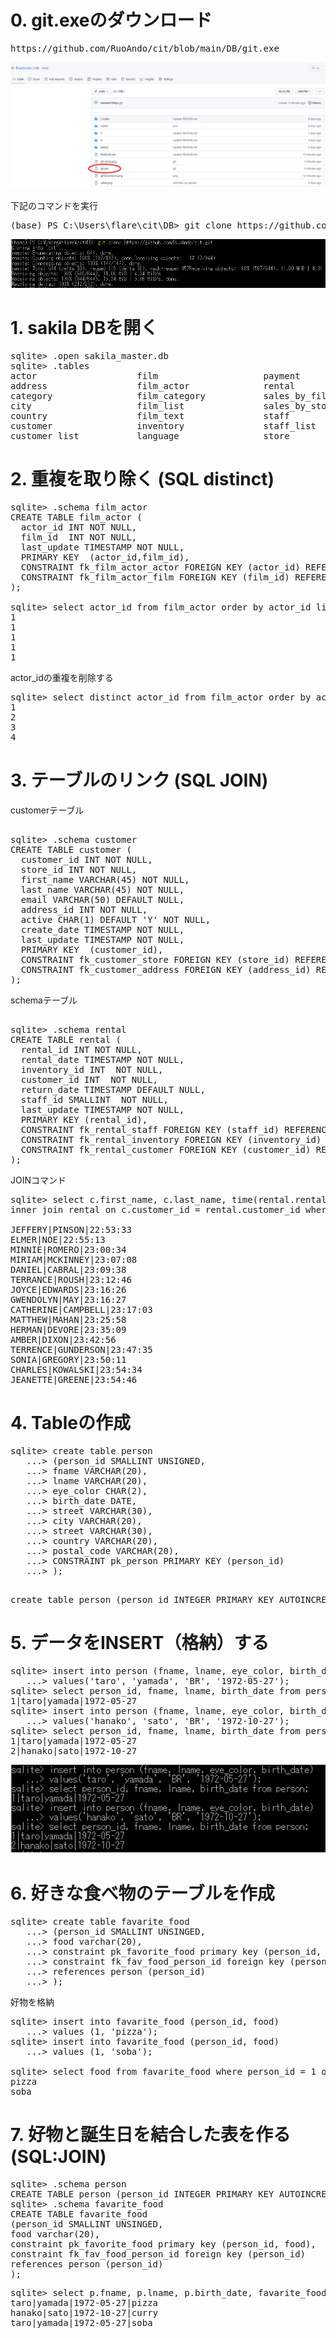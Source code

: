 # 0. git.exeのダウンロード

<pre>
https://github.com/RuoAndo/cit/blob/main/DB/git.exe
</pre>

<img src="git-exe.png">

下記のコマンドを実行
<pre>
(base) PS C:\Users\flare\cit\DB> git clone https://github.com/RuoAndo/cit.git
</pre>

<img src="git-clone.png">

# 1. sakila DBを開く

<pre>
sqlite> .open sakila_master.db
sqlite> .tables
actor                   film                    payment
address                 film_actor              rental
category                film_category           sales_by_film_category
city                    film_list               sales_by_store
country                 film_text               staff
customer                inventory               staff_list
customer_list           language                store
</pre>

# 2. 重複を取り除く (SQL distinct)

<pre>
sqlite> .schema film_actor
CREATE TABLE film_actor (
  actor_id INT NOT NULL,
  film_id  INT NOT NULL,
  last_update TIMESTAMP NOT NULL,
  PRIMARY KEY  (actor_id,film_id),
  CONSTRAINT fk_film_actor_actor FOREIGN KEY (actor_id) REFERENCES actor (actor_id) ON DELETE NO ACTION ON UPDATE CASCADE,
  CONSTRAINT fk_film_actor_film FOREIGN KEY (film_id) REFERENCES film (film_id) ON DELETE NO ACTION ON UPDATE CASCADE
);

sqlite> select actor_id from film_actor order by actor_id limit 5;
1
1
1
1
1
</pre>

actor_idの重複を削除する

<pre>
sqlite> select distinct actor_id from film_actor order by actor_id limit 5;
1
2
3
4
</pre>

# 3. テーブルのリンク (SQL JOIN)

customerテーブル
<pre> 
sqlite> .schema customer
CREATE TABLE customer (
  customer_id INT NOT NULL,
  store_id INT NOT NULL,
  first_name VARCHAR(45) NOT NULL,
  last_name VARCHAR(45) NOT NULL,
  email VARCHAR(50) DEFAULT NULL,
  address_id INT NOT NULL,
  active CHAR(1) DEFAULT 'Y' NOT NULL,
  create_date TIMESTAMP NOT NULL,
  last_update TIMESTAMP NOT NULL,
  PRIMARY KEY  (customer_id),
  CONSTRAINT fk_customer_store FOREIGN KEY (store_id) REFERENCES store (store_id) ON DELETE NO ACTION ON UPDATE CASCADE,
  CONSTRAINT fk_customer_address FOREIGN KEY (address_id) REFERENCES address (address_id) ON DELETE NO ACTION ON UPDATE CASCADE
);
</pre>

schemaテーブル
<pre> 
sqlite> .schema rental
CREATE TABLE rental (
  rental_id INT NOT NULL,
  rental_date TIMESTAMP NOT NULL,
  inventory_id INT  NOT NULL,
  customer_id INT  NOT NULL,
  return_date TIMESTAMP DEFAULT NULL,
  staff_id SMALLINT  NOT NULL,
  last_update TIMESTAMP NOT NULL,
  PRIMARY KEY (rental_id),
  CONSTRAINT fk_rental_staff FOREIGN KEY (staff_id) REFERENCES staff (staff_id) ,
  CONSTRAINT fk_rental_inventory FOREIGN KEY (inventory_id) REFERENCES inventory (inventory_id) ,
  CONSTRAINT fk_rental_customer FOREIGN KEY (customer_id) REFERENCES customer (customer_id)
);
</pre>

JOINコマンド
<pre>
sqlite> select c.first_name, c.last_name, time(rental.rental_date) rental_time from customer c 
inner join rental on c.customer_id = rental.customer_id where date(rental.rental_date) = '2005-06-14';

JEFFERY|PINSON|22:53:33
ELMER|NOE|22:55:13
MINNIE|ROMERO|23:00:34
MIRIAM|MCKINNEY|23:07:08
DANIEL|CABRAL|23:09:38
TERRANCE|ROUSH|23:12:46
JOYCE|EDWARDS|23:16:26
GWENDOLYN|MAY|23:16:27
CATHERINE|CAMPBELL|23:17:03
MATTHEW|MAHAN|23:25:58
HERMAN|DEVORE|23:35:09
AMBER|DIXON|23:42:56
TERRENCE|GUNDERSON|23:47:35
SONIA|GREGORY|23:50:11
CHARLES|KOWALSKI|23:54:34
JEANETTE|GREENE|23:54:46
</pre>

# 4. Tableの作成

<pre>
sqlite> create table person
   ...> (person_id SMALLINT UNSIGNED,
   ...> fname VARCHAR(20),
   ...> lname VARCHAR(20),
   ...> eye_color CHAR(2),
   ...> birth_date DATE,
   ...> street VARCHAR(30),
   ...> city VARCHAR(20),
   ...> street VARCHAR(30),
   ...> country VARCHAR(20),
   ...> postal_code VARCHAR(20),
   ...> CONSTRAINT pk_person PRIMARY KEY (person_id)
   ...> );
 </pre>

<pre>
create table person (person_id INTEGER PRIMARY KEY AUTOINCREMENT, fname VARCHAR(20), lname VARCHAR(20), eye_color CHAR(2), birth_date DATE, street VARCHAR(30), city VARCHAR(20), state VARCHAR(30), country VARCHAR(20), postal_code VARCHAR(20));
</pre>

# 5. データをINSERT（格納）する
<pre>
sqlite> insert into person (fname, lname, eye_color, birth_date)
   ...> values('taro', 'yamada', 'BR', '1972-05-27');
sqlite> select person_id, fname, lname, birth_date from person;
1|taro|yamada|1972-05-27
sqlite> insert into person (fname, lname, eye_color, birth_date)
   ...> values('hanako', 'sato', 'BR', '1972-10-27');
sqlite> select person_id, fname, lname, birth_date from person;
1|taro|yamada|1972-05-27
2|hanako|sato|1972-10-27
</pre>

<img src="insert.png">

# 6. 好きな食べ物のテーブルを作成

<pre>
sqlite> create table favarite_food
   ...> (person_id SMALLINT UNSINGED,
   ...> food varchar(20),
   ...> constraint pk_favorite_food primary key (person_id, food),
   ...> constraint fk_fav_food_person_id foreign key (person_id)
   ...> references person (person_id)
   ...> );
</pre>

好物を格納
<pre>
sqlite> insert into favarite_food (person_id, food)
   ...> values (1, 'pizza');
sqlite> insert into favarite_food (person_id, food)
   ...> values (1, 'soba');
   
sqlite> select food from favarite_food where person_id = 1 order by food;
pizza
soba
</pre>

# 7. 好物と誕生日を結合した表を作る (SQL:JOIN)

<pre>
sqlite> .schema person
CREATE TABLE person (person_id INTEGER PRIMARY KEY AUTOINCREMENT, fname VARCHAR(20), lname VARCHAR(20), eye_color CHAR(2), birth_date DATE, street VARCHAR(30), city VARCHAR(20), state VARCHAR(30), country VARCHAR(20), postal_code VARCHAR(20));
sqlite> .schema favarite_food
CREATE TABLE favarite_food
(person_id SMALLINT UNSINGED,
food varchar(20),
constraint pk_favorite_food primary key (person_id, food),
constraint fk_fav_food_person_id foreign key (person_id)
references person (person_id)
);
</pre>

<pre>
sqlite> select p.fname, p.lname, p.birth_date, favarite_food.food from person p inner join favarite_food on p.person_id = favarite_food.person_id;
taro|yamada|1972-05-27|pizza
hanako|sato|1972-10-27|curry
taro|yamada|1972-05-27|soba
</pre>

